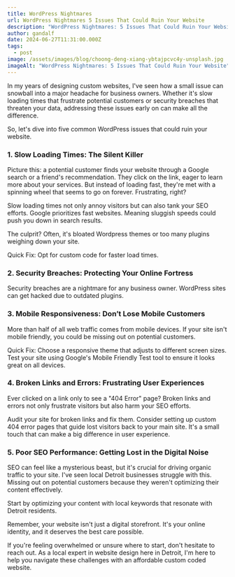 ```yaml
---
title: WordPress Nightmares
url: WordPress Nightmares 5 Issues That Could Ruin Your Website
description: "WordPress Nightmares: 5 Issues That Could Ruin Your Website"
author: gandalf
date: 2024-06-27T11:31:00.000Z
tags:
  - post
image: /assets/images/blog/choong-deng-xiang-ybtajpcvc4y-unsplash.jpg
imageAlt: "WordPress Nightmares: 5 Issues That Could Ruin Your Website"
---
```

In my years of designing custom websites, I've seen how a small issue can snowball into a major headache for business owners. Whether it's slow loading times that frustrate potential customers or security breaches that threaten your data, addressing these issues early on can make all the difference.



So, let's dive into five common WordPress issues that could ruin your website.



### 1. Slow Loading Times: The Silent Killer



Picture this: a potential customer finds your website through a Google search or a friend's recommendation. They click on the link, eager to learn more about your services. But instead of loading fast, they're met with a spinning wheel that seems to go on forever. Frustrating, right?



Slow loading times not only annoy visitors but can also tank your SEO efforts. Google prioritizes fast websites. Meaning sluggish speeds could push you down in search results.



The culprit? Often, it's bloated Wordpress themes or too many plugins weighing down your site.



Quick Fix: Opt for custom code for faster load times.



### 2. Security Breaches: Protecting Your Online Fortress



Security breaches are a nightmare for any business owner. WordPress sites can get hacked due to outdated plugins.



### 3. Mobile Responsiveness: Don’t Lose Mobile Customers



More than half of all web traffic comes from mobile devices. If your site isn't mobile friendly, you could be missing out on potential customers.



Quick Fix: Choose a responsive theme that adjusts to different screen sizes. Test your site using Google's Mobile Friendly Test tool to ensure it looks great on all devices.



### 4. Broken Links and Errors: Frustrating User Experiences



Ever clicked on a link only to see a "404 Error" page? Broken links and errors not only frustrate visitors but also harm your SEO efforts.



Audit your site for broken links and fix them. Consider setting up custom 404 error pages that guide lost visitors back to your main site. It's a small touch that can make a big difference in user experience.



### 5. Poor SEO Performance: Getting Lost in the Digital Noise



SEO can feel like a mysterious beast, but it's crucial for driving organic traffic to your site. I've seen local Detroit businesses struggle with this. Missing out on potential customers because they weren't optimizing their content effectively.



Start by optimizing your content with local keywords that resonate with Detroit residents.



Remember, your website isn't just a digital storefront. It's your online identity, and it deserves the best care possible.



If you're feeling overwhelmed or unsure where to start, don't hesitate to reach out. As a local expert in website design here in Detroit, I'm here to help you navigate these challenges with an affordable custom coded website.

